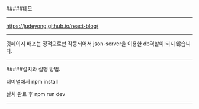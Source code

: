 #####데모


-----


https://judeyong.github.io/react-blog/


-----


깃페이지 배포는 정적으로만 작동되어서 json-server을 이용한 db역할이 되지 않습니다.


-----


#####설치와 실행 방법.


터미널에서 npm install


설치 완료 후 npm run dev


-----



